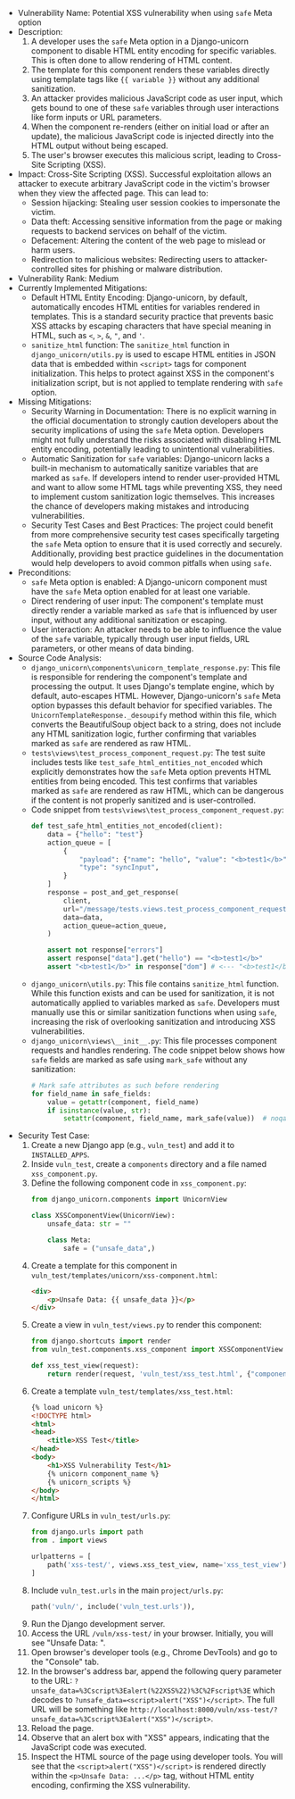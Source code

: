 - Vulnerability Name: Potential XSS vulnerability when using `safe` Meta option
- Description:
    1. A developer uses the `safe` Meta option in a Django-unicorn component to disable HTML entity encoding for specific variables. This is often done to allow rendering of HTML content.
    2. The template for this component renders these variables directly using template tags like `{{ variable }}` without any additional sanitization.
    3. An attacker provides malicious JavaScript code as user input, which gets bound to one of these `safe` variables through user interactions like form inputs or URL parameters.
    4. When the component re-renders (either on initial load or after an update), the malicious JavaScript code is injected directly into the HTML output without being escaped.
    5. The user's browser executes this malicious script, leading to Cross-Site Scripting (XSS).
- Impact:
    Cross-Site Scripting (XSS). Successful exploitation allows an attacker to execute arbitrary JavaScript code in the victim's browser when they view the affected page. This can lead to:
    - Session hijacking: Stealing user session cookies to impersonate the victim.
    - Data theft: Accessing sensitive information from the page or making requests to backend services on behalf of the victim.
    - Defacement: Altering the content of the web page to mislead or harm users.
    - Redirection to malicious websites: Redirecting users to attacker-controlled sites for phishing or malware distribution.
- Vulnerability Rank: Medium
- Currently Implemented Mitigations:
    - Default HTML Entity Encoding: Django-unicorn, by default, automatically encodes HTML entities for variables rendered in templates. This is a standard security practice that prevents basic XSS attacks by escaping characters that have special meaning in HTML, such as `<`, `>`, `&`, `"`, and `'`.
    - `sanitize_html` function: The `sanitize_html` function in `django_unicorn/utils.py` is used to escape HTML entities in JSON data that is embedded within `<script>` tags for component initialization. This helps to protect against XSS in the component's initialization script, but is not applied to template rendering with `safe` option.
- Missing Mitigations:
    - Security Warning in Documentation: There is no explicit warning in the official documentation to strongly caution developers about the security implications of using the `safe` Meta option. Developers might not fully understand the risks associated with disabling HTML entity encoding, potentially leading to unintentional vulnerabilities.
    - Automatic Sanitization for `safe` variables: Django-unicorn lacks a built-in mechanism to automatically sanitize variables that are marked as `safe`. If developers intend to render user-provided HTML and want to allow some HTML tags while preventing XSS, they need to implement custom sanitization logic themselves. This increases the chance of developers making mistakes and introducing vulnerabilities.
    - Security Test Cases and Best Practices: The project could benefit from more comprehensive security test cases specifically targeting the `safe` Meta option to ensure that it is used correctly and securely. Additionally, providing best practice guidelines in the documentation would help developers to avoid common pitfalls when using `safe`.
- Preconditions:
    - `safe` Meta option is enabled: A Django-unicorn component must have the `safe` Meta option enabled for at least one variable.
    - Direct rendering of user input: The component's template must directly render a variable marked as `safe` that is influenced by user input, without any additional sanitization or escaping.
    - User interaction: An attacker needs to be able to influence the value of the `safe` variable, typically through user input fields, URL parameters, or other means of data binding.
- Source Code Analysis:
    - `django_unicorn\components\unicorn_template_response.py`: This file is responsible for rendering the component's template and processing the output. It uses Django's template engine, which by default, auto-escapes HTML. However, Django-unicorn's `safe` Meta option bypasses this default behavior for specified variables. The `UnicornTemplateResponse._desoupify` method within this file, which converts the BeautifulSoup object back to a string, does not include any HTML sanitization logic, further confirming that variables marked as `safe` are rendered as raw HTML.
    - `tests\views\test_process_component_request.py`: The test suite includes tests like `test_safe_html_entities_not_encoded` which explicitly demonstrates how the `safe` Meta option prevents HTML entities from being encoded. This test confirms that variables marked as `safe` are rendered as raw HTML, which can be dangerous if the content is not properly sanitized and is user-controlled.
    - Code snippet from `tests\views\test_process_component_request.py`:
      ```python
      def test_safe_html_entities_not_encoded(client):
          data = {"hello": "test"}
          action_queue = [
              {
                  "payload": {"name": "hello", "value": "<b>test1</b>"},
                  "type": "syncInput",
              }
          ]
          response = post_and_get_response(
              client,
              url="/message/tests.views.test_process_component_request.FakeComponentSafe",
              data=data,
              action_queue=action_queue,
          )

          assert not response["errors"]
          assert response["data"].get("hello") == "<b>test1</b>"
          assert "<b>test1</b>" in response["dom"] # <--- "<b>test1</b>" is rendered directly without encoding because of `safe`
      ```
    - `django_unicorn\utils.py`: This file contains `sanitize_html` function. While this function exists and can be used for sanitization, it is not automatically applied to variables marked as `safe`. Developers must manually use this or similar sanitization functions when using `safe`, increasing the risk of overlooking sanitization and introducing XSS vulnerabilities.
    - `django_unicorn\views\__init__.py`: This file processes component requests and handles rendering. The code snippet below shows how `safe` fields are marked as safe using `mark_safe` without any sanitization:
      ```python
      # Mark safe attributes as such before rendering
      for field_name in safe_fields:
          value = getattr(component, field_name)
          if isinstance(value, str):
              setattr(component, field_name, mark_safe(value))  # noqa: S308
      ```
- Security Test Case:
    1. Create a new Django app (e.g., `vuln_test`) and add it to `INSTALLED_APPS`.
    2. Inside `vuln_test`, create a `components` directory and a file named `xss_component.py`.
    3. Define the following component code in `xss_component.py`:
        ```python
        from django_unicorn.components import UnicornView

        class XSSComponentView(UnicornView):
            unsafe_data: str = ""

            class Meta:
                safe = ("unsafe_data",)
        ```
    4. Create a template for this component in `vuln_test/templates/unicorn/xss-component.html`:
        ```html
        <div>
            <p>Unsafe Data: {{ unsafe_data }}</p>
        </div>
        ```
    5. Create a view in `vuln_test/views.py` to render this component:
        ```python
        from django.shortcuts import render
        from vuln_test.components.xss_component import XSSComponentView

        def xss_test_view(request):
            return render(request, 'vuln_test/xss_test.html', {"component_name": "vuln_test.components.xss_component.XSSComponentView"})
        ```
    6. Create a template `vuln_test/templates/xss_test.html`:
        ```html
        {% load unicorn %}
        <!DOCTYPE html>
        <html>
        <head>
            <title>XSS Test</title>
        </head>
        <body>
            <h1>XSS Vulnerability Test</h1>
            {% unicorn component_name %}
            {% unicorn_scripts %}
        </body>
        </html>
        ```
    7. Configure URLs in `vuln_test/urls.py`:
        ```python
        from django.urls import path
        from . import views

        urlpatterns = [
            path('xss-test/', views.xss_test_view, name='xss_test_view'),
        ]
        ```
    8. Include `vuln_test.urls` in the main `project/urls.py`:
        ```python
        path('vuln/', include('vuln_test.urls')),
        ```
    9. Run the Django development server.
    10. Access the URL `/vuln/xss-test/` in your browser. Initially, you will see "Unsafe Data: ".
    11. Open browser's developer tools (e.g., Chrome DevTools) and go to the "Console" tab.
    12. In the browser's address bar, append the following query parameter to the URL: `?unsafe_data=%3Cscript%3Ealert(%22XSS%22)%3C%2Fscript%3E` which decodes to `?unsafe_data=<script>alert("XSS")</script>`. The full URL will be something like `http://localhost:8000/vuln/xss-test/?unsafe_data=%3Cscript%3Ealert("XSS")</script>`.
    13. Reload the page.
    14. Observe that an alert box with "XSS" appears, indicating that the JavaScript code was executed.
    15. Inspect the HTML source of the page using developer tools. You will see that the `<script>alert("XSS")</script>` is rendered directly within the `<p>Unsafe Data: ...</p>` tag, without HTML entity encoding, confirming the XSS vulnerability.
